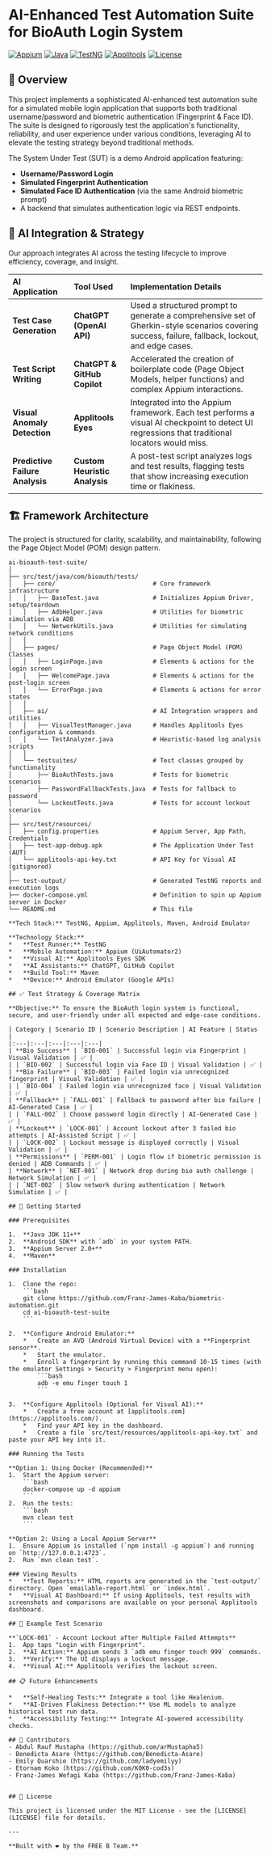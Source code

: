 # AI-Enhanced Test Automation Suite for BioAuth Login System

[![Appium](https://img.shields.io/badge/Appium-2.0-%2343B02A?logo=appium)](https://appium.io/)
[![Java](https://img.shields.io/badge/Java-11-%23ED8B00?logo=openjdk)](https://openjdk.org/)
[![TestNG](https://img.shields.io/badge/TestNG-Framework-%23FF6A33)](https://testng.org/)
[![Applitools](https://img.shields.io/badge/Applitools-Eyes-%2325D7FD?logo=applitools)](https://applitools.com/)
[![License](https://img.shields.io/badge/License-MIT-green.svg)](LICENSE)

## 📖 Overview

This project implements a sophisticated AI-enhanced test automation suite for a simulated mobile login application that supports both traditional username/password and biometric authentication (Fingerprint & Face ID). The suite is designed to rigorously test the application's functionality, reliability, and user experience under various conditions, leveraging AI to elevate the testing strategy beyond traditional methods.

The System Under Test (SUT) is a demo Android application featuring:
*   **Username/Password Login**
*   **Simulated Fingerprint Authentication**
*   **Simulated Face ID Authentication** (via the same Android biometric prompt)
*   A backend that simulates authentication logic via REST endpoints.

## 🧠 AI Integration & Strategy

Our approach integrates AI across the testing lifecycle to improve efficiency, coverage, and insight.

| AI Application | Tool Used | Implementation Details |
| :--- | :--- | :--- |
| **Test Case Generation** | **ChatGPT (OpenAI API)** | Used a structured prompt to generate a comprehensive set of Gherkin-style scenarios covering success, failure, fallback, lockout, and edge cases. |
| **Test Script Writing** | **ChatGPT & GitHub Copilot** | Accelerated the creation of boilerplate code (Page Object Models, helper functions) and complex Appium interactions. |
| **Visual Anomaly Detection** | **Applitools Eyes** | Integrated into the Appium framework. Each test performs a visual AI checkpoint to detect UI regressions that traditional locators would miss. |
| **Predictive Failure Analysis** | **Custom Heuristic Analysis** | A post-test script analyzes logs and test results, flagging tests that show increasing execution time or flakiness. |

## 🏗️ Framework Architecture

The project is structured for clarity, scalability, and maintainability, following the Page Object Model (POM) design pattern.

```plaintext
ai-bioauth-test-suite/
│
├── src/test/java/com/bioauth/tests/
│   ├── core/                           # Core framework infrastructure
│   │   ├── BaseTest.java               # Initializes Appium Driver, setup/teardown
│   │   ├── AdbHelper.java              # Utilities for biometric simulation via ADB
│   │   └── NetworkUtils.java           # Utilities for simulating network conditions
│   │
│   ├── pages/                          # Page Object Model (POM) Classes
│   │   ├── LoginPage.java              # Elements & actions for the login screen
│   │   ├── WelcomePage.java            # Elements & actions for the post-login screen
│   │   └── ErrorPage.java              # Elements & actions for error states
│   │
│   ├── ai/                             # AI Integration wrappers and utilities
│   │   ├── VisualTestManager.java      # Handles Applitools Eyes configuration & commands
│   │   └── TestAnalyzer.java           # Heuristic-based log analysis scripts
│   │
│   └── testsuites/                     # Test classes grouped by functionality
│       ├── BioAuthTests.java           # Tests for biometric scenarios
│       ├── PasswordFallbackTests.java  # Tests for fallback to password
│       └── LockoutTests.java           # Tests for account lockout scenarios
│
├── src/test/resources/
│   ├── config.properties               # Appium Server, App Path, Credentials
│   ├── test-app-debug.apk              # The Application Under Test (AUT)
│   └── applitools-api-key.txt          # API Key for Visual AI (gitignored)
│
├── test-output/                        # Generated TestNG reports and execution logs
├── docker-compose.yml                  # Definition to spin up Appium server in Docker
└── README.md                           # This file

**Tech Stack:** TestNG, Appium, Applitools, Maven, Android Emulator

**Technology Stack:**
*   **Test Runner:** TestNG
*   **Mobile Automation:** Appium (UiAutomator2)
*   **Visual AI:** Applitools Eyes SDK
*   **AI Assistants:** ChatGPT, GitHub Copilot
*   **Build Tool:** Maven
*   **Device:** Android Emulator (Google APIs)

## ✅ Test Strategy & Coverage Matrix

**Objective:** To ensure the BioAuth login system is functional, secure, and user-friendly under all expected and edge-case conditions.

| Category | Scenario ID | Scenario Description | AI Feature | Status |
|:---|:---|:---|:---|:---|
| **Bio Success** | `BIO-001` | Successful login via Fingerprint | Visual Validation | ✅ |
| | `BIO-002` | Successful login via Face ID | Visual Validation | ✅ |
| **Bio Failure** | `BIO-003` | Failed login via unrecognized fingerprint | Visual Validation | ✅ |
| | `BIO-004` | Failed login via unrecognized face | Visual Validation | ✅ |
| **Fallback** | `FALL-001` | Fallback to password after bio failure | AI-Generated Case | ✅ |
| | `FALL-002` | Choose password login directly | AI-Generated Case | ✅ |
| **Lockout** | `LOCK-001` | Account lockout after 3 failed bio attempts | AI-Assisted Script | ✅ |
| | `LOCK-002` | Lockout message is displayed correctly | Visual Validation | ✅ |
| **Permissions** | `PERM-001` | Login flow if biometric permission is denied | ADB Commands | ✅ |
| **Network** | `NET-001` | Network drop during bio auth challenge | Network Simulation | ✅ |
| | `NET-002` | Slow network during authentication | Network Simulation | ✅ |

## 🚀 Getting Started

### Prerequisites

1.  **Java JDK 11+**
2.  **Android SDK** with `adb` in your system PATH.
3.  **Appium Server 2.0+**
4.  **Maven**

### Installation

1.  Clone the repo:
    ```bash
    git clone https://github.com/Franz-James-Kaba/biometric-automation.git
    cd ai-bioauth-test-suite
    ```

2.  **Configure Android Emulator:**
    *   Create an AVD (Android Virtual Device) with a **Fingerprint sensor**.
    *   Start the emulator.
    *   Enroll a fingerprint by running this command 10-15 times (with the emulator Settings > Security > Fingerprint menu open):
        ```bash
        adb -e emu finger touch 1
        ```

3.  **Configure Applitools (Optional for Visual AI):**
    *   Create a free account at [applitools.com](https://applitools.com/).
    *   Find your API key in the dashboard.
    *   Create a file `src/test/resources/applitools-api-key.txt` and paste your API key into it.

### Running the Tests

**Option 1: Using Docker (Recommended)**
1.  Start the Appium server:
    ```bash
    docker-compose up -d appium
    ```
2.  Run the tests:
    ```bash
    mvn clean test
    ```

**Option 2: Using a Local Appium Server**
1.  Ensure Appium is installed (`npm install -g appium`) and running on `http://127.0.0.1:4723`.
2.  Run `mvn clean test`.

### Viewing Results
*   **Test Reports:** HTML reports are generated in the `test-output/` directory. Open `emailable-report.html` or `index.html`.
*   **Visual AI Dashboard:** If using Applitools, test results with screenshots and comparisons are available on your personal Applitools dashboard.

## 🧪 Example Test Scenario

**`LOCK-001` - Account Lockout after Multiple Failed Attempts**
1.  App taps "Login with Fingerprint".
2.  **AI Action:** Appium sends 3 `adb emu finger touch 999` commands.
3.  **Verify:** The UI displays a lockout message.
4.  **Visual AI:** Applitools verifies the lockout screen.

## 📋 Future Enhancements

*   **Self-Healing Tests:** Integrate a tool like Healenium.
*   **AI-Driven Flakiness Detection:** Use ML models to analyze historical test run data.
*   **Accessibility Testing:** Integrate AI-powered accessibility checks.

## 👥 Contributors
- Abdul Rauf Mustapha (https://github.com/arMustapha5)
- Benedicta Asare (https://github.com/Benedicta-Asare)
- Emily Quarshie (https://github.com/ladyemilyy)
- Etornam Koko (https://github.com/K0K0-cod3s)
- Franz-James Wefagi Kaba (https://github.com/Franz-James-Kaba)


## 📄 License

This project is licensed under the MIT License - see the [LICENSE](LICENSE) file for details.

---

**Built with ❤️ by the FREE B Team.**
